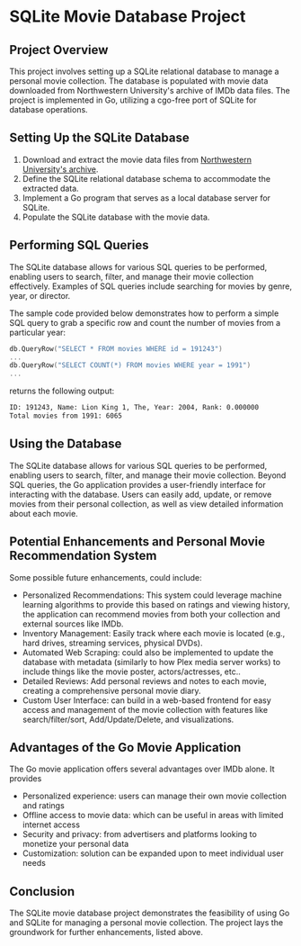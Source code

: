 # SQLite Movie Database Project

## Project Overview

This project involves setting up a SQLite relational database to manage a personal movie collection. The database is populated with movie data downloaded from Northwestern University's archive of IMDb data files. The project is implemented in Go, utilizing a cgo-free port of SQLite for database operations.

## Setting Up the SQLite Database

1. Download and extract the movie data files from [Northwestern University's archive](https://arch.library.northwestern.edu/concern/datasets/3484zh40n?locale=en).
2. Define the SQLite relational database schema to accommodate the extracted data.
3. Implement a Go program that serves as a local database server for SQLite.
4. Populate the SQLite database with the movie data.

## Performing SQL Queries

The SQLite database allows for various SQL queries to be performed, enabling users to search, filter, and manage their movie collection effectively. Examples of SQL queries include searching for movies by genre, year, or director.

The sample code provided below demonstrates how to perform a simple SQL query to grab a specific row and count the number of movies from a particular year:

```go
db.QueryRow("SELECT * FROM movies WHERE id = 191243")
...
db.QueryRow("SELECT COUNT(*) FROM movies WHERE year = 1991")
...
```

returns the following output:
```bash
ID: 191243, Name: Lion King 1, The, Year: 2004, Rank: 0.000000
Total movies from 1991: 6065
```

## Using the Database

The SQLite database allows for various SQL queries to be performed, enabling users to search, filter, and manage their movie collection. Beyond SQL queries, the Go application provides a user-friendly interface for interacting with the database. Users can easily add, update, or remove movies from their personal collection, as well as view detailed information about each movie.

## Potential Enhancements and Personal Movie Recommendation System

Some possible future enhancements, could include: 
- Personalized Recommendations: This system could leverage machine learning algorithms to provide this based on ratings and viewing history, the application can recommend movies from both your collection and external sources like IMDb.
- Inventory Management: Easily track where each movie is located (e.g., hard drives, streaming services, physical DVDs).
- Automated Web Scraping: could also be implemented to update the database with metadata (similarly to how Plex media server works) to include things like the movie poster, actors/actresses, etc..
- Detailed Reviews: Add personal reviews and notes to each movie, creating a comprehensive personal movie diary.
- Custom User Interface: can build in a web-based frontend for easy access and management of the movie collection with features like search/filter/sort, Add/Update/Delete, and visualizations.


## Advantages of the Go Movie Application

The Go movie application offers several advantages over IMDb alone. It provides
- Personalized experience: users can manage their own movie collection and ratings
- Offline access to movie data: which can be useful in areas with limited internet access
- Security and privacy: from advertisers and platforms looking to monetize your personal data
- Customization: solution can be expanded upon to meet individual user needs

## Conclusion

The SQLite movie database project demonstrates the feasibility of using Go and SQLite for managing a personal movie collection. The project lays the groundwork for further enhancements, listed above.
